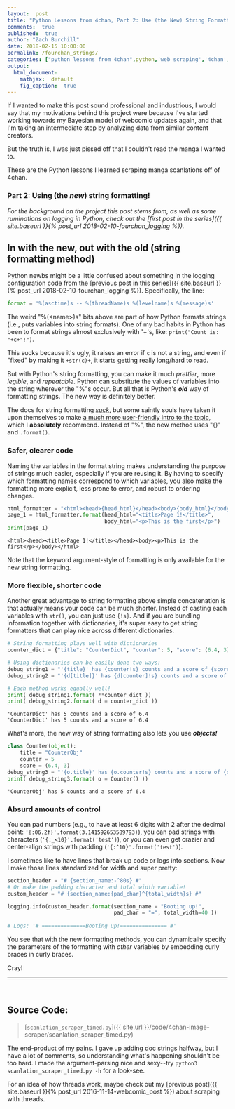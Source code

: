 ```yaml
---
layout:  post
title: "Python Lessons from 4chan, Part 2: Use (the New) String Formatting!"
comments:  true
published:  true
author: "Zach Burchill"
date: 2018-02-15 10:00:00
permalink: /fourchan_strings/
categories: ["python lessons from 4chan",python,'web scraping','4chan','manga','webcomics',"string formatting"]
output:
  html_document:
    mathjax:  default
    fig_caption:  true
---
```




If I wanted to make this post sound professional and industrious, I would say that my motivations behind this project were because I've started working towards my Bayesian model of webcomic updates again, and that I'm taking an intermediate step by analyzing data from similar content creators.

But the truth is, I was just pissed off that I couldn't read the manga I wanted to.

These are the Python lessons I learned scraping manga scanlations off of 4chan.

### Part 2: Using (the _new_) string formatting!

<!--more-->

_For the background on the project this post stems from, as well as some ruminations on logging in Python, check out the [first post in the series]({{ site.baseurl }}{% post_url 2018-02-10-fourchan_logging %})._

## In with the new, out with the old (string formatting method)

Python newbs might be a little confused about something in the logging configuration code from the [previous post in this series]({{ site.baseurl }}{% post_url 2018-02-10-fourchan_logging %}).  Specifically, the line:

```python
format = '%(asctime)s -- %(threadName)s %(levelname)s %(message)s'
```

The weird "%(\<name\>)s" bits above are part of how Python formats strings (i.e., puts variables into string formats). One of my bad habits in Python has been to format strings almost exclusively with '+'s, like: `print("Count is: "+c+"!")`.

This sucks because it's ugly, it raises an error if `c` is not a string, and even if "fixed" by making it `+str(c)+`, it starts getting really long/hard to read.  

But with Python's string formatting, you can make it much *prettier*, more *legible*, and *repeatable*. Python can substitute the values of variables into the string wherever the "%"s occur. But all that is Python's **_old_** way of formatting strings.  The new way is definitely better.

The docs for string formatting [_suck_](https://docs.python.org/3/library/string.html#string-formatting), but some saintly souls have taken it upon themselves to make [a much more user-friendly intro to the topic](https://pyformat.info/), which I **absolutely** recommend. Instead of "%", the new method uses "{}" and `.format()`. 

### Safer, clearer code

Naming the variables in the format string makes understanding the purpose of strings much easier, especially if you are reusing it. By having to specify which formatting names correspond to which variables, you also make the formatting more explicit, less prone to error, and robust to ordering changes.

```python
html_formatter = "<html><head>{head_html}</head><body>{body_html}</body></html>"
page_1 = html_formatter.format(head_html="<title>Page 1!</title>",
                               body_html="<p>This is the first</p>")
print(page_1)
```

```
<html><head><title>Page 1!</title></head><body><p>This is the first</p></body></html>
```

Note that the keyword argument-style of formatting is only available for the new string formatting.

### More flexible, shorter code

Another great advantage to string formatting above simple concatenation is that actually means your code can be much shorter. Instead of casting each variables with `str()`, you can just use `{!s}`.  And if you are bundling information together with dictionaries, it's super easy to get string formatters that can play nice across different dictionaries.

```python
# String formatting plays well with dictionaries
counter_dict = {"title": "CounterDict", "counter": 5, "score": (6.4, 3)}

# Using dictionaries can be easily done two ways:
debug_string1 = "'{title}' has {counter!s} counts and a score of {score[0]!s}"
debug_string2 = "'{d[title]}' has {d[counter]!s} counts and a score of {d[score][0]!s}"

# Each method works equally well!
print( debug_string1.format( **counter_dict ))
print( debug_string2.format( d = counter_dict ))
```

```
'CounterDict' has 5 counts and a score of 6.4
'CounterDict' has 5 counts and a score of 6.4
```


What's more, the new way of string formatting also lets you use **_objects!_**

```python
class Counter(object):
    title = "CounterObj"
    counter = 5
    score = (6.4, 3)
debug_string3 = "'{o.title}' has {o.counter!s} counts and a score of {o.score[0]!s}"
print( debug_string3.format( o = Counter() ))
```

```
'CounterObj' has 5 counts and a score of 6.4
```

### Absurd amounts of control

You can pad numbers (e.g., to have at least 6 digits with 2 after the decimal point: `'{:06.2f}'.format(3.141592653589793)`), you can pad strings with characters (`'{:_<10}'.format('test')`), or you can even get crazier and center-align strings with padding (`'{:^10}'.format('test')`).

I sometimes like to have lines that break up code or logs into sections. Now I make those lines standardized for width and super pretty: 

```python
section_header = "# {section_name:-^80s} #"
# Or make the padding character and total width variable!
custom_header = "# {section_name:{pad_char}^{total_width}s} #"

logging.info(custom_header.format(section_name = "Booting up!",
                                  pad_char = "=", total_width=40 )) 
                                  
# Logs: '# ==============Booting up!=============== #'
```

You see that with the new formatting methods, you can dynamically specify the parameters of the formatting with _other_ variables by embedding curly braces in curly braces.

Cray!



<hr />
<br />

## Source Code:

> [`scanlation_scraper_timed.py`]({{ site.url }}/code/4chan-image-scraper/scanlation_scraper_timed.py)

The end-product of my pains. I gave up adding doc strings halfway, but I have a lot of comments, so understanding what's happening shouldn't be too hard. I made the argument-parsing nice and sexy--try `python3 scanlation_scraper_timed.py -h` for a look-see. 

For an idea of how threads work, maybe check out my [previous post]({{ site.baseurl }}{% post_url 2016-11-14-webcomic_post %}) about scraping with threads.
